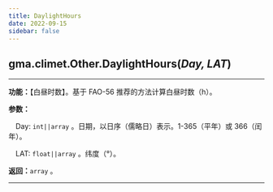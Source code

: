 ```yaml
---
title: DaylightHours
date: 2022-09-15
sidebar: false
---
```


## gma.climet.Other.**DaylightHours**(*Day, LAT*) <Badge text="1.0.13 +"/>

---

**功能：**【白昼时数】。基于 FAO-56 推荐的方法计算白昼时数（h）。

**参数：**

&emsp;Day: `int||array` 。日期，以日序（儒略日）表示。1-365（平年）或 366（闰年）。

&emsp;LAT: `float||array` 。纬度（°）。

**返回：**`array` 。

---

